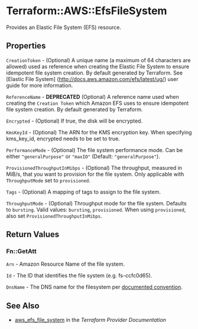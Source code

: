 # Terraform::AWS::EfsFileSystem

Provides an Elastic File System (EFS) resource.

## Properties

`CreationToken` - (Optional) A unique name (a maximum of 64 characters are allowed)
used as reference when creating the Elastic File System to ensure idempotent file
system creation. By default generated by Terraform. See [Elastic File System]
(http://docs.aws.amazon.com/efs/latest/ug/) user guide for more information.

`ReferenceName` - **DEPRECATED** (Optional) A reference name used when creating the
`Creation Token` which Amazon EFS uses to ensure idempotent file system creation. By
default generated by Terraform.

`Encrypted` - (Optional) If true, the disk will be encrypted.

`KmsKeyId` - (Optional) The ARN for the KMS encryption key. When specifying kms_key_id, encrypted needs to be set to true.

`PerformanceMode` - (Optional) The file system performance mode. Can be either `"generalPurpose"` or `"maxIO"` (Default: `"generalPurpose"`).

`ProvisionedThroughputInMibps` - (Optional) The throughput, measured in MiB/s, that you want to provision for the file system. Only applicable with `ThroughputMode` set to `provisioned`.

`Tags` - (Optional) A mapping of tags to assign to the file system.

`ThroughputMode` - (Optional) Throughput mode for the file system. Defaults to `bursting`. Valid values: `bursting`, `provisioned`. When using `provisioned`, also set `ProvisionedThroughputInMibps`.


## Return Values

### Fn::GetAtt

`Arn` - Amazon Resource Name of the file system.

`Id` - The ID that identifies the file system (e.g. fs-ccfc0d65).

`DnsName` - The DNS name for the filesystem per [documented convention](http://docs.aws.amazon.com/efs/latest/ug/mounting-fs-mount-cmd-dns-name.html).

## See Also

* [aws_efs_file_system](https://www.terraform.io/docs/providers/aws/r/efs_file_system.html) in the _Terraform Provider Documentation_